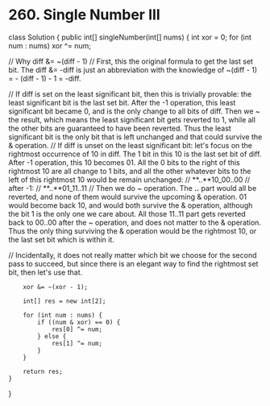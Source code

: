 # 260. Single Number III

class Solution { public int\[\] singleNumber\(int\[\] nums\) { int xor = 0; for \(int num : nums\) xor ^= num;

// Why diff &= ~\(diff - 1\) // First, this the original formula to get the last set bit. The diff &= -diff is just an abbreviation with the knowledge of ~\(diff - 1\) = - \(diff - 1\) - 1 = -diff.

// If diff is set on the least significant bit, then this is trivially provable: the least significant bit is the last set bit. After the -1 operation, this least significant bit became 0, and is the only change to all bits of diff. Then we ~ the result, which means the least significant bit gets reverted to 1, while all the other bits are guaranteed to have been reverted. Thus the least significant bit is the only bit that is left unchanged and that could survive the & operation. // If diff is unset on the least significant bit: let's focus on the rightmost occurrence of 10 in diff. The 1 bit in this 10 is the last set bit of diff. After -1 operation, this 10 becomes 01. All the 0 bits to the right of this rightmost 10 are all change to 1 bits, and all the other whatever bits to the left of this rightmost 10 would be remain unchanged: // **..**10\_00..00 // after -1: // **..**01\_11..11 // Then we do ~ operation. The **..** part would all be reverted, and none of them would survive the upcoming & operation. 01 would become back 10, and would both survive the & operation, although the bit 1 is the only one we care about. All those 11..11 part gets reverted back to 00..00 after the ~ operation, and does not matter to the & operation. Thus the only thing surviving the & operation would be the rightmost 10, or the last set bit which is within it.

// Incidentally, it does not really matter which bit we choose for the second pass to succeed, but since there is an elegant way to find the rightmost set bit, then let's use that.

```text
    xor &= ~(xor - 1);

    int[] res = new int[2];

    for (int num : nums) {
        if ((num & xor) == 0) {
            res[0] ^= num;
        } else {
            res[1] ^= num;
        }
    }

    return res;
}
```

}

